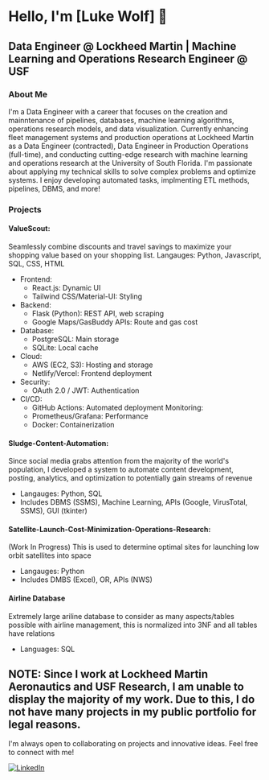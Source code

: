 # Hello, I'm [Luke Wolf] 👋

## Data Engineer @ Lockheed Martin | Machine Learning and Operations Research Engineer @ USF

### About Me
I'm a Data Engineer with a career that focuses on the creation and mainntenance of pipelines, databases, machine learning algorithms, operations research models, and data visualization. Currently enhancing fleet management systems and production operations at Lockheed Martin as a Data Engineer (contracted), Data Engineer in Production Operations (full-time), and conducting cutting-edge research with machine learning and operations research at the University of South Florida. I'm passionate about applying my technical skills to solve complex problems and optimize systems. I enjoy developing automated tasks, implmenting ETL methods, pipelines, DBMS, and more!

### Projects
#### ValueScout:
Seamlessly combine discounts and travel savings to maximize your shopping value based on your shopping list.
Langauges: Python, Javascript, SQL, CSS, HTML
- Frontend:
  - React.js: Dynamic UI
  - Tailwind CSS/Material-UI: Styling
- Backend:
  - Flask (Python): REST API, web scraping
  - Google Maps/GasBuddy APIs: Route and gas cost
- Database:
  - PostgreSQL: Main storage
  - SQLite: Local cache
- Cloud:
  - AWS (EC2, S3): Hosting and storage
  - Netlify/Vercel: Frontend deployment
- Security:
  - OAuth 2.0 / JWT: Authentication
- CI/CD:
  - GitHub Actions: Automated deployment
Monitoring:
  - Prometheus/Grafana: Performance
  - Docker: Containerization

#### Sludge-Content-Automation: 
Since social media grabs attention from the majority of the world's population, I developed a system to automate content development, posting, analytics, and optimization to potentially gain streams of revenue
- Langauges: Python, SQL
- Includes DBMS (SSMS), Machine Learning, APIs (Google, VirusTotal, SSMS), GUI (tkinter)

#### Satellite-Launch-Cost-Minimization-Operations-Research:
(Work In Progress) This is used to determine optimal sites for launching low orbit satellites into space
- Langauges: Python
- Includes DMBS (Excel), OR, APIs (NWS)

#### Airline Database 
Extremely large ariline database to consider as many aspects/tables possible with airline management, this is normalized into 3NF and all tables have relations
- Languages: SQL

**NOTE**: Since I work at Lockheed Martin Aeronautics and USF Research, I am unable to display the majority of my work. Due to this, I do not have many projects in my public portfolio for legal reasons.  
---

I'm always open to collaborating on projects and innovative ideas. Feel free to connect with me!

[![LinkedIn](https://img.shields.io/badge/LinkedIn-%230077B5.svg?logo=linkedin&logoColor=white)](https://linkedin.com/in/lukeawolf) 

